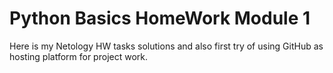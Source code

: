 # Python Basics HomeWork Module 1
Here is my Netology HW tasks solutions and also first try of using GitHub as hosting platform for project work.
